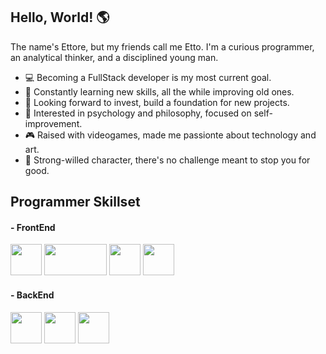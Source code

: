 ## Hello, World! :earth_americas:

The name's Ettore, but my friends call me Etto. I'm a curious programmer, an analytical thinker, and a disciplined young man.

- :computer: Becoming a FullStack developer is my most current goal.
- 🌱 Constantly learning new skills, all the while improving old ones.
- :money_with_wings: Looking forward to invest, build a foundation for new projects.
- 🤔 Interested in psychology and philosophy, focused on self-improvement. 
- :video_game: Raised with videogames, made me passionte about technology and art.
- :mount_fuji: Strong-willed character, there's no challenge meant to stop you for good.

## Programmer Skillset

#### - FrontEnd
<img src="https://i.stack.imgur.com/PgcSR.png" width="50" height="50"> <img src="https://upload.wikimedia.org/wikipedia/commons/thumb/d/d5/CSS3_logo_and_wordmark.svg/1200px-CSS3_logo_and_wordmark.svg.png" width="100" height="50">
<img src="https://1000logos.net/wp-content/uploads/2020/09/JavaScript-Logo.png" width="50" height="50">
<img src="https://download.logo.wine/logo/Bootstrap_(front-end_framework)/Bootstrap_(front-end_framework)-Logo.wine.png" width="50" height="50">

#### - BackEnd
<img src="https://1000logos.net/wp-content/uploads/2020/09/JavaScript-Logo.png" width="50" height="50">
<img src="https://upload.wikimedia.org/wikipedia/commons/thumb/7/7a/C_Sharp_logo.svg/1200px-C_Sharp_logo.svg.png" width="50" height="50">
<img src="https://www.google.com/url?sa=i&url=https%3A%2F%2Fwww.pngwing.com%2Fen%2Fsearch%3Fq%3Dmicrosoft%2BAzure&psig=AOvVaw0Nlb0zgLEGYoJkcoGgQQNU&ust=1612017237034000&source=images&cd=vfe&ved=0CAIQjRxqFwoTCJCnyKquwe4CFQAAAAAdAAAAABAJ" width="50" height="50">
